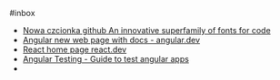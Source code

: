 #inbox

- [Nowa czcionka github An innovative superfamily of fonts for code](https://monaspace.githubnext.com/)
- [Angular new web page with docs - angular.dev](https://angular.dev/)
- [React home page react.dev](https://react.dev/)
- [Angular Testing - Guide to test angular apps](https://testing-angular.com/)
- 
